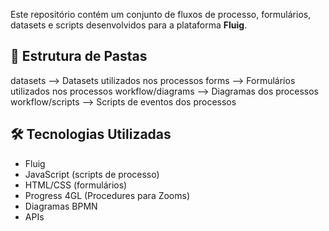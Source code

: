 Este repositório contém um conjunto de fluxos de processo, formulários, datasets e scripts desenvolvidos para a plataforma **Fluig**.
## 📁 Estrutura de Pastas

datasets --> Datasets utilizados nos processos
forms --> Formulários utilizados nos processos
workflow/diagrams --> Diagramas dos processos
workflow/scripts --> Scripts de eventos dos processos
## 🛠️ Tecnologias Utilizadas

- Fluig
- JavaScript (scripts de processo)
- HTML/CSS (formulários)
- Progress 4GL (Procedures para Zooms)
- Diagramas BPMN
- APIs
